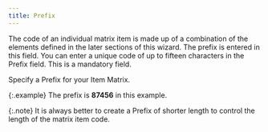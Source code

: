 ```yaml
---
title: Prefix
---
```



The code of an individual matrix item is made up of a combination  of the elements defined in the later sections of this wizard. The prefix  is entered in this field. You can enter a unique code of up to fifteen  characters in the Prefix field. This is a mandatory field.


Specify a Prefix for your Item Matrix.


{:.example}
The prefix is **87456**  in this example.


{:.note}
It is always better to create a Prefix of  shorter length to control the length of the matrix item code.
